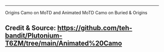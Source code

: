 -------------------------------------------------------------------------------------------------------------------------------------------------------------------------
Origins Camo on MoTD and Animated MoTD Camo on Buried & Origins

Credit & Source: https://github.com/teh-bandit/Plutonium-T6ZM/tree/main/Animated%20Camo
-------------------------------------------------------------------------------------------------------------------------------------------------------------------------

